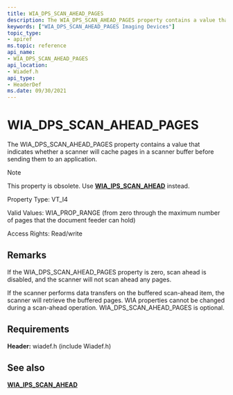 ```yaml
---
title: WIA_DPS_SCAN_AHEAD_PAGES
description: The WIA_DPS_SCAN_AHEAD_PAGES property contains a value that indicates whether a scanner will cache pages in a scanner buffer before sending them to an application.
keywords: ["WIA_DPS_SCAN_AHEAD_PAGES Imaging Devices"]
topic_type:
- apiref
ms.topic: reference
api_name:
- WIA_DPS_SCAN_AHEAD_PAGES
api_location:
- Wiadef.h
api_type:
- HeaderDef
ms.date: 09/30/2021
---
```


# WIA_DPS_SCAN_AHEAD_PAGES

The WIA_DPS_SCAN_AHEAD_PAGES property contains a value that indicates whether a scanner will cache pages in a scanner buffer before sending them to an application.

> [!NOTE]
> This property is obsolete. Use [**WIA_IPS_SCAN_AHEAD**](wia-ips-scan-ahead.md) instead.

Property Type: VT_I4

Valid Values: WIA_PROP_RANGE (from zero through the maximum number of pages that the document feeder can hold)

Access Rights: Read/write

## Remarks

If the WIA_DPS_SCAN_AHEAD_PAGES property is zero, scan ahead is disabled, and the scanner will not scan ahead any pages.

If the scanner performs data transfers on the buffered scan-ahead item, the scanner will retrieve the buffered pages. WIA properties cannot be changed during a scan-ahead operation. WIA_DPS_SCAN_AHEAD_PAGES is optional.

## Requirements

**Header:** wiadef.h (include Wiadef.h)

## See also

[**WIA_IPS_SCAN_AHEAD**](wia-ips-scan-ahead.md)
